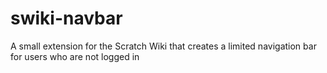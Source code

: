 swiki-navbar
============

A small extension for the Scratch Wiki that creates a limited navigation bar for users who are not logged in
